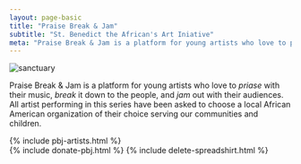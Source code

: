 ```yaml
---
layout: page-basic
title: "Praise Break & Jam"
subtitle: "St. Benedict the African's Art Iniative"
meta: "Praise Break & Jam is a platform for young artists who love to priase with their music, break it down to the people, and jam out with their audiences."
---
```

<section class="no-padding">
  <img src="{{ site.baseurl }}/img/sanctuary-hut-mass.jpg" class="img-fluid cutoff-bottom" alt="sanctuary">
</section>

<div class="container top-buffer bottom-buffer">
<p>Praise Break & Jam is a platform for young artists who love to <i>priase</i> with their music, <i>break</i> it down to the people, and <i>jam</i> out with their audiences. All artist performing in this series have been asked to choose a local African American organization of their choice serving our communities and children.</p>
{% include pbj-artists.html %}
</div>
{% include donate-pbj.html %}
{% include delete-spreadshirt.html %}
